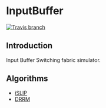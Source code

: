 # InputBuffer
[![Travis branch](https://img.shields.io/travis/1995parham/InputBuffer/master.svg?style=flat-square)](https://travis-ci.org/1995parham/InputBuffer)

## Introduction
Input Buffer Switching fabric simulator.

## Algorithms
- [iSLIP](algorithm/islip.go)
- [DRRM](algorithm/drrm.go)
